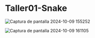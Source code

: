 # Taller01-Snake
![Captura de pantalla 2024-10-09 155252](https://github.com/user-attachments/assets/7847a2b1-b6b9-40fe-9537-81d1130c6042)

![Captura de pantalla 2024-10-09 161105](https://github.com/user-attachments/assets/30185be1-3ba5-494a-8777-44adf59a23e4)
